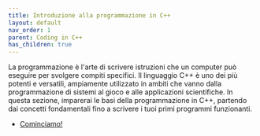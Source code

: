 ```yaml
---
title: Introduzione alla programmazione in C++
layout: default
nav_order: 1
parent: Coding in C++
has_children: true
---
```


La programmazione è l'arte di scrivere istruzioni che un computer può eseguire per svolgere compiti specifici. Il linguaggio C++ è uno dei più potenti e versatili, ampiamente utilizzato in ambiti che vanno dalla programmazione di sistemi al gioco e alle applicazioni scientifiche. In questa sezione, imparerai le basi della programmazione in C++, partendo dai concetti fondamentali fino a scrivere i tuoi primi programmi funzionanti.

- [Cominciamo!](stampe.md)
